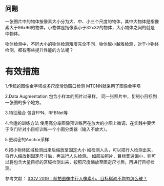 ## 问题
一张图片中的物体按像素大小分为大、中、小三个尺度的物体，其中大物体是指像素大于96x96的物体，小物体是指像素小于32x32的物体，大小物体之间的就是中物体。

物体检测中，不同大小的物体检测难度完全不同，物体越小越难检测，对于小物体检测，都有哪些提升性能的方法呢？

# 有效措施

1.传统的图像金字塔或多尺度滑动窗口检测
MTCNN就采用了图像金字塔

2.Data Augmentation
包含小样本的照片过采样。
同一张照片中，复制小目标到一张图的多个地方。

3.特征融合
包含FPN、RFBNet等

4.合适的训练方法
使用高分率图像预训练再在放大的小图上微调，在实践中要优于专门针对小目标训练一个小图分类器（输入不放大）。

5.更稠密的Anchor采样

6.把小物体区域检测出来后缩放至固定大小
如检测人头，可以把行人检测出来，将行人缩放到固定尺寸后，再进行人头检测。
如航拍照片，目标普遍偏小，则可以将包含大量目标的区域检测出来，按照尺度缩放至固定尺寸后，再进行目标检测。

参考文献：
[ICCV 2019：航拍图像中行人像素小、目标稀疏不均匀怎么破？](https://cloud.tencent.com/developer/article/1518963)
